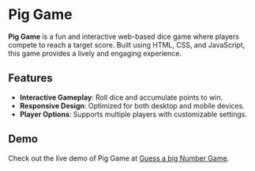 # Pig Game

**Pig Game** is a fun and interactive web-based dice game where players compete to reach a target score. Built using HTML, CSS, and JavaScript, this game provides a lively and engaging experience.

## Features

- **Interactive Gameplay**: Roll dice and accumulate points to win.
- **Responsive Design**: Optimized for both desktop and mobile devices.
- **Player Options**: Supports multiple players with customizable settings.

## Demo

Check out the live demo of Pig Game at [Guess a big Number Game](https://guessmynumber-game-turki.netlify.app/).


